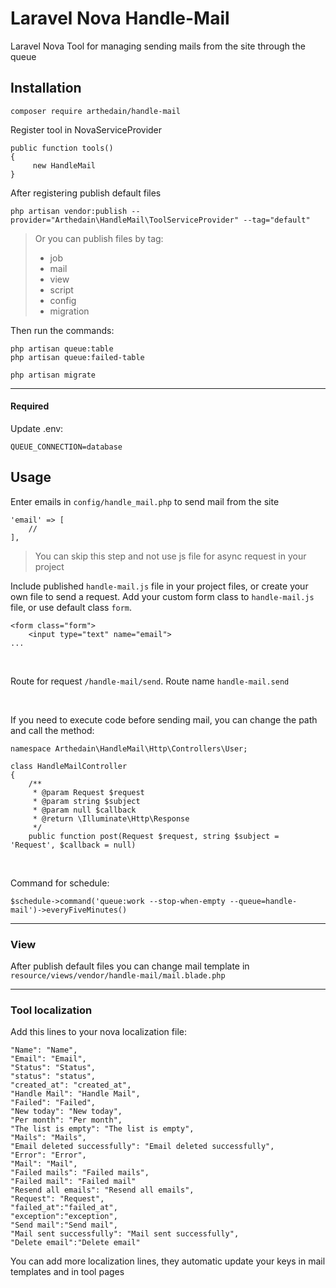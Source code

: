 Laravel Nova Handle-Mail
===
Laravel Nova Tool for managing sending mails from the site through the queue

Installation
---
```
composer require arthedain/handle-mail
```
Register tool in NovaServiceProvider

```
public function tools()
{
     new HandleMail
}
```

After registering publish default files
````
php artisan vendor:publish --provider="Arthedain\HandleMail\ToolServiceProvider" --tag="default"
````
> Or you can publish files by tag:
> * job
> * mail
> * view
> * script
> * config
> * migration

Then run the commands:
```$xslt
php artisan queue:table
php artisan queue:failed-table

php artisan migrate
```
----
#### Required 
Update .env:
```
QUEUE_CONNECTION=database
``` 
Usage
------
Enter emails in ``config/handle_mail.php`` to send mail from the site
```$xslt
'email' => [
    //
],
```

>You can skip this step and not use js file for async request in your project

Include published ``handle-mail.js`` file in your project files, or create your own file to send a request.
Add your custom form class to ``handle-mail.js`` file, or use default class ``form``.

```$xslt
<form class="form">
    <input type="text" name="email">   
...
```
<br>

Route for request  ```/handle-mail/send```. Route name ``handle-mail.send``

<br>

If you need to execute code before sending mail, you can change the path and call the method:
```$xslt
namespace Arthedain\HandleMail\Http\Controllers\User;

class HandleMailController
{
    /**
     * @param Request $request
     * @param string $subject
     * @param null $callback
     * @return \Illuminate\Http\Response
     */
    public function post(Request $request, string $subject = 'Request', $callback = null)
```
<br>

Command for schedule:
````
$schedule->command('queue:work --stop-when-empty --queue=handle-mail')->everyFiveMinutes()
````
------------------

### View
After publish default files you can change mail template in ```resource/views/vendor/handle-mail/mail.blade.php```

------------------



### Tool localization

Add this lines to your nova localization file:
````
"Name": "Name",
"Email": "Email",
"Status": "Status",
"status": "status",
"created_at": "created_at",
"Handle Mail": "Handle Mail",
"Failed": "Failed",
"New today": "New today",
"Per month": "Per month",
"The list is empty": "The list is empty",
"Mails": "Mails",
"Email deleted successfully": "Email deleted successfully",
"Error": "Error",
"Mail": "Mail",
"Failed mails": "Failed mails",
"Failed mail": "Failed mail"
"Resend all emails": "Resend all emails",
"Request": "Request",
"failed_at":"failed_at",
"exception":"exception",
"Send mail":"Send mail",
"Mail sent successfully": "Mail sent successfully",
"Delete email":"Delete email"
````
You can add more localization lines, they automatic update your keys in mail templates and in tool pages
